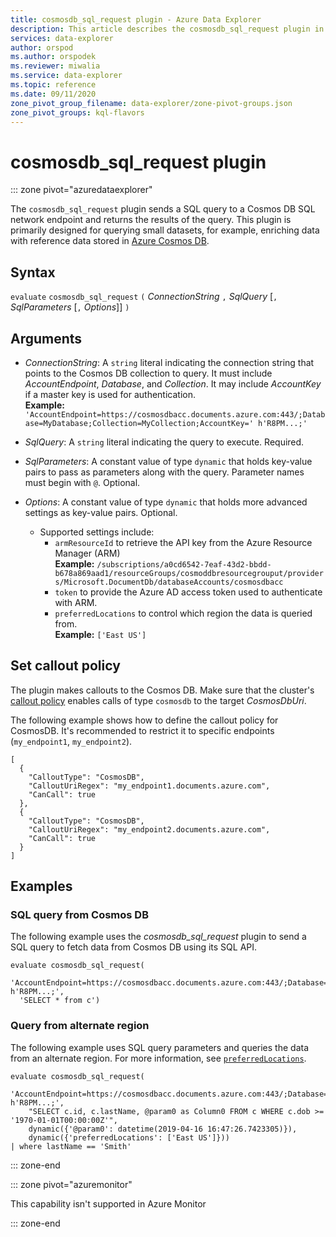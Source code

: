 ```yaml
---
title: cosmosdb_sql_request plugin - Azure Data Explorer
description: This article describes the cosmosdb_sql_request plugin in Azure Data Explorer.
services: data-explorer
author: orspod
ms.author: orspodek
ms.reviewer: miwalia
ms.service: data-explorer
ms.topic: reference
ms.date: 09/11/2020
zone_pivot_group_filename: data-explorer/zone-pivot-groups.json
zone_pivot_groups: kql-flavors
---
```

# cosmosdb_sql_request plugin

::: zone pivot="azuredataexplorer"

The `cosmosdb_sql_request` plugin sends a SQL query to a Cosmos DB SQL network endpoint and returns the results of the query. This plugin is primarily designed for querying small datasets, for example, enriching data with reference data stored in [Azure Cosmos DB](/azure/cosmos-db/).

## Syntax

`evaluate` `cosmosdb_sql_request` `(` *ConnectionString* `,` *SqlQuery* [`,` *SqlParameters* [`,` *Options*]] `)`

## Arguments

* *ConnectionString*: A `string` literal indicating the connection string that points to the Cosmos DB collection to query. It must include *AccountEndpoint*, *Database*, and *Collection*. It may include *AccountKey* if a master key is used for authentication. <br>
   **Example:** `'AccountEndpoint=https://cosmosdbacc.documents.azure.com:443/;Database=MyDatabase;Collection=MyCollection;AccountKey=' h'R8PM...;'`

* *SqlQuery*: A `string` literal indicating the query to execute. Required.

* *SqlParameters*: A constant value of type `dynamic` that holds key-value pairs to pass as parameters along with the query. Parameter names must begin with `@`. Optional.
  
* *Options*: A constant value of type `dynamic` that holds more advanced settings as key-value pairs. Optional.
    * Supported settings include:
        * `armResourceId` to retrieve the API key from the Azure Resource Manager (ARM)<br>
        **Example:** `/subscriptions/a0cd6542-7eaf-43d2-bbdd-b678a869aad1/resourceGroups/cosmoddbresourcegrouput/providers/Microsoft.DocumentDb/databaseAccounts/cosmosdbacc`
        * `token` to provide the Azure AD access token used to authenticate with ARM.
        * `preferredLocations` to control which region the data is queried from. <br>
        **Example:**  `['East US']`

## Set callout policy

The plugin makes callouts to the Cosmos DB. Make sure that the cluster's [callout policy](../management/calloutpolicy.md) enables calls of type `cosmosdb` to the target *CosmosDbUri*.

The following example shows how to define the callout policy for CosmosDB. It's recommended to restrict it to specific endpoints (`my_endpoint1`, `my_endpoint2`).

```kusto
[
  {
    "CalloutType": "CosmosDB",
    "CalloutUriRegex": "my_endpoint1.documents.azure.com",
    "CanCall": true
  },
  {
    "CalloutType": "CosmosDB",
    "CalloutUriRegex": "my_endpoint2.documents.azure.com",
    "CanCall": true
  }
]
```

## Examples

### SQL query from Cosmos DB

The following example uses the *cosmosdb_sql_request* plugin to send a SQL query to fetch data from Cosmos DB using its SQL API.

```kusto
evaluate cosmosdb_sql_request(
  'AccountEndpoint=https://cosmosdbacc.documents.azure.com:443/;Database=MyDatabase;Collection=MyCollection;AccountKey=' h'R8PM...;',
  'SELECT * from c')
```

### Query from alternate region

The following example uses SQL query parameters and queries the data from an alternate region. For more information, see [`preferredLocations`](/azure/cosmos-db/tutorial-global-distribution-sql-api?tabs=dotnetv2%2Capi-async#preferred-locations).

```kusto
evaluate cosmosdb_sql_request(
    'AccountEndpoint=https://cosmosdbacc.documents.azure.com:443/;Database=MyDatabase;Collection=MyCollection;AccountKey=' h'R8PM...;',
    "SELECT c.id, c.lastName, @param0 as Column0 FROM c WHERE c.dob >= '1970-01-01T00:00:00Z'",
    dynamic({'@param0': datetime(2019-04-16 16:47:26.7423305)}),
    dynamic({'preferredLocations': ['East US']}))
| where lastName == 'Smith'
```

::: zone-end

::: zone pivot="azuremonitor"

This capability isn't supported in Azure Monitor

::: zone-end
